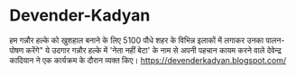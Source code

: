 # Devender-Kadyan
हम गन्नौर हल्के को खुशहाल बनाने के लिए 5100 पौधे शहर के विभिन्न इलाकों में लगाकर उनका पालन-पोषण करेंगे" ये उदगार गन्नौर हल्के में 'नेता नहीं  बेटा' के नाम से अपनी पहचान कायम करने वाले देवेन्द्र कादियान ने एक कार्यक्रम के दौरान व्यक्त किए।
https://devenderkadyan.blogspot.com/
